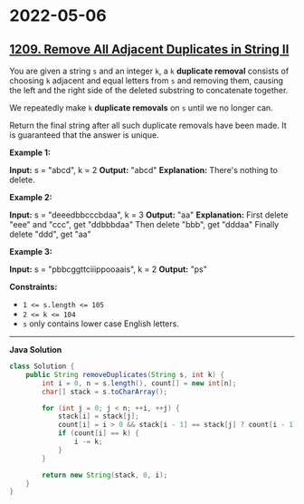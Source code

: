 # 2022-05-06

## [1209. Remove All Adjacent Duplicates in String II](https://leetcode.com/problems/remove-all-adjacent-duplicates-in-string-ii/)

You are given a string `s` and an integer `k`, a `k` **duplicate removal** consists of choosing `k` adjacent and equal letters from `s` and removing them, causing the left and the right side of the deleted substring to concatenate together.

We repeatedly make `k` **duplicate removals** on `s` until we no longer can.

Return the final string after all such duplicate removals have been made. It is guaranteed that the answer is unique.

**Example 1:**

**Input:** s = "abcd", k = 2
**Output:** "abcd"
**Explanation:** There's nothing to delete.

**Example 2:**

**Input:** s = "deeedbbcccbdaa", k = 3
**Output:** "aa"
**Explanation:** First delete "eee" and "ccc", get "ddbbbdaa"
Then delete "bbb", get "dddaa"
Finally delete "ddd", get "aa"

**Example 3:**

**Input:** s = "pbbcggttciiippooaais", k = 2
**Output:** "ps"

**Constraints:**

- `1 <= s.length <= 105`
- `2 <= k <= 104`
- `s` only contains lower case English letters.

---

**Java Solution**

```java
class Solution {
    public String removeDuplicates(String s, int k) {
        int i = 0, n = s.length(), count[] = new int[n];
        char[] stack = s.toCharArray();

        for (int j = 0; j < n; ++i, ++j) {
            stack[i] = stack[j];
            count[i] = i > 0 && stack[i - 1] == stack[j] ? count[i - 1] + 1 : 1;
            if (count[i] == k) {
                i -= k;
            }
        }

        return new String(stack, 0, i);
    }
}
```
